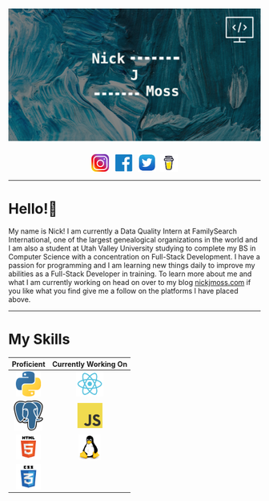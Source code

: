 # [![nick j moss header](https://raw.githubusercontent.com/nickjmoss/nickjmoss/main/My%20Post.png)](https://www.instagram.com/nick_moss12/)
<p align='center'>
  <a href='https://www.instagram.com/nick_moss12/'><img height= '35' src='icons/insta-logo.png' target='blank'></a>&nbsp;&nbsp;
  <a href='https://www.facebook.com/nick.moss.7712826'><img height= '35' src='icons/facebook-logo.png'></a>&nbsp;&nbsp;
  <a href='https://twitter.com/_nickjmoss'><img height= '36' src='icons/twitter-logo.png'></a>&nbsp;
  <a href='https://www.buymeacoffee.com/nickmoss'><img height= '35' src='icons/buymeacoffee.png'></a>
</p>

---

# Hello!👋

My name is Nick! I am currently a Data Quality Intern at FamilySearch International, one of the largest genealogical organizations in the world and I am also a student at Utah Valley University studying to complete my BS in Computer Science with a concentration on Full-Stack Development. I have a passion for programming
and I am learning new things daily to improve my abilities as a Full-Stack Developer in training. To learn more about me and what I am currently working on head
on over to my blog [nickjmoss.com](https://laughing-beaver-d69b1b.netlify.app/) if you like what you find give me a follow on the platforms I have placed above.

---

# My Skills
|Proficient|Currently Working On|
|:-:|:-:|
|<img src='icons/python-logo.png' height='50'>|<img src='icons/react-logo.png' height = '50'>
|<img src='icons/postgres-logo.png' height = '60'>|<img src='icons/js-logo.png' height = '50'>
|<img src='icons/html-logo.png' height = '50'>|<img src='icons/linux-logo.png' height = '50'>
|<img src='icons/css-logo.png' height = '50'>|






<!--
**nickjmoss/nickjmoss** is a ✨ _special_ ✨ repository because its `README.md` (this file) appears on your GitHub profile.

Here are some ideas to get you started:

- 🔭 I’m currently working on ...
- 🌱 I’m currently learning ...
- 👯 I’m looking to collaborate on ...
- 🤔 I’m looking for help with ...
- 💬 Ask me about ...
- 📫 How to reach me: ...
- 😄 Pronouns: ...
- ⚡ Fun fact: ...
-->
